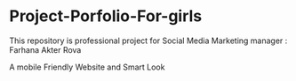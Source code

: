 # Project-Porfolio-For-girls
This repository is professional project for Social Media Marketing manager : Farhana Akter Rova

A mobile Friendly Website and Smart Look
